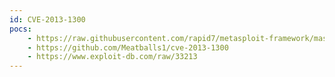 ```yaml
---
id: CVE-2013-1300
pocs:
    - https://raw.githubusercontent.com/rapid7/metasploit-framework/master/modules/exploits/windows/local/ms13_053_schlamperei.rb
    - https://github.com/Meatballs1/cve-2013-1300
    - https://www.exploit-db.com/raw/33213
---
```


